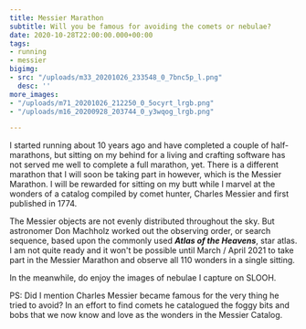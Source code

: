 ```yaml
---
title: Messier Marathon
subtitle: Will you be famous for avoiding the comets or nebulae?
date: 2020-10-28T22:00:00.000+00:00
tags:
- running
- messier
bigimg:
- src: "/uploads/m33_20201026_233548_0_7bnc5p_l.png"
  desc: ''
more_images:
- "/uploads/m71_20201026_212250_0_5ocyrt_lrgb.png"
- "/uploads/m16_20200928_203744_0_y3wqog_lrgb.png"

---
```

I started running about 10 years ago and have completed a couple of half-marathons, but sitting on my behind for a living and crafting software has not served me well to complete a full marathon, yet. There is a different marathon that I will soon be taking part in however, which is the Messier Marathon. I will be rewarded for sitting on my butt while I marvel at the wonders of a catalog compiled by comet hunter, Charles Messier and first published in 1774.

The Messier objects are not evenly distributed throughout the sky. But astronomer Don Machholz worked out the observing order, or search sequence, based upon the commonly used **_Atlas of the Heavens_**, star atlas. I am not quite ready and it won't be possible until March / April 2021 to take part in the Messier Marathon and observe all 110 wonders in a single sitting.

In the meanwhile, do enjoy the images of nebulae I capture on SLOOH.

PS: Did I mention Charles Messier became famous for the very thing he tried to avoid? In an effort to find comets he catalogued the foggy bits and bobs that we now know and love as the wonders in the Messier Catalog.